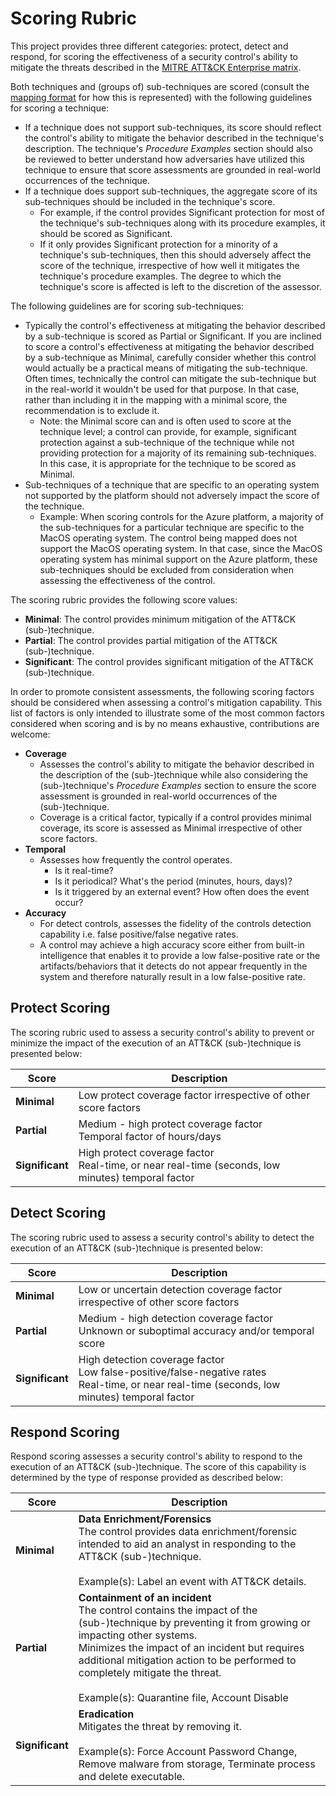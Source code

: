 # Scoring Rubric

This project provides three different categories: protect, detect and respond, for scoring the effectiveness of a security control's ability to mitigate the threats described in the [MITRE ATT&CK Enterprise matrix](https://attack.mitre.org/matrices/enterprise/).

Both techniques and (groups of) sub-techniques are scored (consult the [mapping format](mapping_format.md) for how this is represented) with the following guidelines for scoring a technique:
- If a technique does not support sub-techniques, its score should reflect the control's ability to mitigate the behavior described in the technique's description.  The technique's _Procedure Examples_ section should also be reviewed to better understand how adversaries have utilized this technique to ensure that score assessments are grounded in real-world occurrences of the technique.
- If a technique does support sub-techniques, the aggregate score of its sub-techniques should be included in the technique's score. 
    - For example, if the control provides Significant protection for most of the technique's sub-techniques along with its procedure examples, it should be scored as Significant.
    - If it only provides Significant protection for a minority of a technique's sub-techniques, then this should adversely affect the score of the technique, irrespective of how well it mitigates the technique's procedure examples.  The degree to which the technique's score is affected is left to the discretion of the assessor.

The following guidelines are for scoring sub-techniques:
- Typically the control's effectiveness at mitigating the behavior described by a sub-technique is scored as Partial or Significant.  If you are inclined to score a control's effectiveness at mitigating the behavior described by a sub-technique as Minimal, carefully consider whether this control would actually be a practical means of mitigating the sub-technique.  Often times, technically the control can mitigate the sub-technique but in the real-world it wouldn't be used for that purpose.  In that case, rather than including it in the mapping with a minimal score, the recommendation is to exclude it.
    - Note:  the Minimal score can and is often used to score at the technique level; a control can provide, for example, significant protection against a sub-technique of the technique while not providing protection for a majority of its remaining sub-techniques.  In this case, it is appropriate for the technique to be scored as Minimal.
- Sub-techniques of a technique that are specific to an operating system not supported by the platform should not adversely impact the score of the technique.
    - Example:  When scoring controls for the Azure platform, a majority of the sub-techniques for a particular technique are specific to the MacOS operating system.  The control being mapped does not support the MacOS operating system.  In that case, since the MacOS operating system has minimal support on the Azure platform, these sub-techniques should be excluded from consideration when assessing the effectiveness of the control.


The scoring rubric provides the following score values:
- **Minimal**:  The control provides minimum mitigation of the ATT&CK (sub-)technique.
- **Partial**:  The control provides partial mitigation of the ATT&CK (sub-)technique.
- **Significant**:  The control provides significant mitigation of the ATT&CK (sub-)technique.

In order to promote consistent assessments, the following scoring factors should be considered when assessing a control's mitigation capability.  This list of factors is only intended to illustrate some of the most common factors considered when scoring and is by no means exhaustive, contributions are welcome:
- **Coverage**
    - Assesses the control's ability to mitigate the behavior described in the description of the (sub-)technique while also considering the (sub-)technique's _Procedure Examples_ section to ensure the score assessment is grounded in real-world occurrences of the (sub-)technique. 
    - Coverage is a critical factor, typically if a control provides minimal coverage, its score is assessed as Minimal irrespective of other score factors.
- **Temporal**
    - Assesses how frequently the control operates.
        - Is it real-time?
        - Is it periodical? What's the period (minutes, hours, days)?
        - Is it triggered by an external event?  How often does the event occur?
- **Accuracy**
    - For detect controls, assesses the fidelity of the controls detection capability i.e. false positive/false negative rates.
    - A control may achieve a high accuracy score either from built-in intelligence that enables it to provide a low false-positive rate or the artifacts/behaviors that it detects do not appear frequently in the system and therefore naturally result in a low false-positive rate.



## Protect Scoring

The scoring rubric used to assess a security control's ability to prevent or minimize the impact of the execution of an ATT&CK (sub-)technique is presented below:  

| Score | Description | 
|------|------|
| **Minimal** | Low protect coverage factor irrespective of other score factors |
| **Partial** | Medium - high protect coverage factor <br />Temporal factor of hours/days |
| **Significant** | High protect coverage factor <br />Real-time, or near real-time (seconds, low minutes) temporal factor |

## Detect Scoring

The scoring rubric used to assess a security control's ability to detect the execution of an ATT&CK (sub-)technique is presented below:  

| Score | Description | 
|------|------|
| **Minimal** | Low or uncertain detection coverage factor irrespective of other score factors |
| **Partial** | Medium - high detection coverage factor <br />Unknown or suboptimal accuracy and/or temporal score |
| **Significant** | High detection coverage factor <br /> Low false-positive/false-negative rates <br />Real-time, or near real-time (seconds, low minutes) temporal factor |

## Respond Scoring

Respond scoring assesses a security control's ability to respond to the execution of an ATT&CK (sub-)technique.  The score of this capability is determined by the type of response provided as described below:  

| Score | Description | 
|------|------|
| **Minimal** | **Data Enrichment/Forensics**<br/>The control provides data enrichment/forensic intended to aid an analyst in responding to the ATT&CK (sub-)technique.<br/><br/>Example(s):  Label an event with ATT&CK details.|
| **Partial** | **Containment of an incident**<br/>The control contains the impact of the (sub-)technique by preventing it from growing or impacting other systems.<br/>Minimizes the impact of an incident but requires additional mitigation action to be performed to completely mitigate the threat.<br><br> Example(s): Quarantine file, Account Disable|
| **Significant** | **Eradication**</br>Mitigates the threat by removing it. <br/><br/>Example(s):  Force Account Password Change, Remove malware from storage, Terminate process and delete executable.|